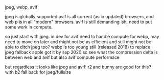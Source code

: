 jpeg, webp, avif


jpeg is globally supported avif is all current (as in updated) browsers, 
and web p is in all "modern" browsers. avif is still demanding ish, need to 
put some work in compute.

so just start with jpeg. in dev
for avif need to handle compute
for webp, may need to move on later and might not be as efficient
and still might not be able to ditch jpeg too?
webp is too young still (released 2018) to replace jpeg fallback
apple got it by sep 2020
so see what the compression delta is between web and avif
but also avif compute performace

but regardless it looks like jpeg and avif!
r2 and bunny are good for this? with b2 fall back for jpeg/fullsize
